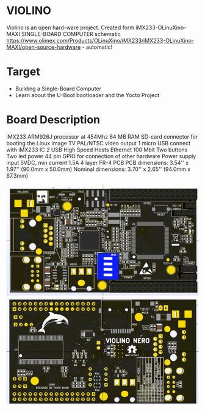 # VIOLINO
Violino is an open hard-ware project. Created form iMX233-OLinuXino-MAXI SINGLE-BOARD COMPUTER schematic
https://www.olimex.com/Products/OLinuXino/iMX233/iMX233-OLinuXino-MAXI/open-source-hardware - automatic!
# Target
* Building a Single-Board Computer
* Learn about the U-Boot bootloader and the Yocto Project
# Board Description

iMX233 ARM926J processor at 454Mhz
64 MB RAM
SD-card connector for booting the Linux image
TV PAL/NTSC video output
1 micro USB connect with iMX233 IC
2 USB High Speed Hosts
Ethernet 100 Mbit
Two buttons
Two led power
44 pin GPIO for connection of other hardware
Power supply input 5VDC, min current 1.5A
4 layer FR-4 PCB
PCB dimensions: 3.54'' x 1.97'' (90.0mm x 50.0mm)
Nominal dimensions: 3.70'' x 2.65'' (94.0mm x 67.3mm)


![Front view](/doc/3dview-top.png)
![Back view](/doc/3dview-bottom.png)

